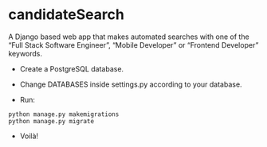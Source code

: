 # candidateSearch
A Django based web app that makes automated searches with one of the “Full Stack Software Engineer”, “Mobile Developer” or “Frontend Developer” keywords.

- Create a PostgreSQL database.
 
- Change DATABASES inside settings.py according to your database.
 
- Run:

```
python manage.py makemigrations
python manage.py migrate
```
- Voilà!
